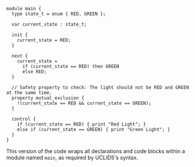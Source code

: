 ```uclid5
module main {
  type state_t = enum { RED, GREEN };

  var current_state : state_t;

  init {
    current_state = RED;
  }

  next {
    current_state = 
      if (current_state == RED) then GREEN
      else RED;
  }

  // Safety property to check: The light should not be RED and GREEN at the same time.
  property mutual_exclusion {
    !(current_state == RED && current_state == GREEN);
  }

  control {
    if (current_state == RED) { print "Red Light"; }
    else if (current_state == GREEN) { print "Green Light"; }
  }
}
```
This version of the code wraps all declarations and code blocks within a module named `main`, as required by UCLID5's syntax.